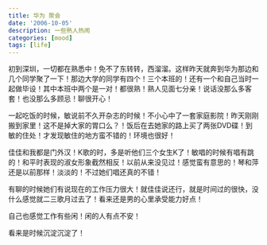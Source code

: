 ```yaml
---
title: 华为 聚会
date: '2006-10-05'
description: 一些熟人热闹
categories: [mood]
tags: [life]
---
```


初到深圳，一切都在熟悉中！免不了东转转，西溜溜。这样昨天就奔到华为那边和几个同学聚了一下！那边大学的同学有四个！三个本班的！还有一个和自己当时一起做毕设！其中本班中两个是一对！都很熟！熟人见面七分亲！说话没那么多客套！也没那么多顾忌！聊很开心！    

一起吃饭的时候，敏说前不久开杂志的时候！不小心中了一套家庭影院！昨天刚刚搬到家里！这不是掉大家的胃口么？！饭后在去她家的路上买了两张DVD碟！到敏的住处！才发现敏住的地方蛮不错的！环境也很好！    

佳佳和我都是门外汉！K歌的时，多是听他们三个女生K了！敏唱的时候有唱有跳的！和平时表现的淑女形象截然相反！以前从来没见过！感觉蛮有意思的！琴和萍还是以前那样！淡淡的！不过她们唱还真的不错！    

有聊的时候她们有说现在的工作压力很大！就佳佳说还行，就是时间过的很快，没什么感觉就二三歌月过去了！看来还是男的心里承受能力好点！    

自己也感觉工作有些闲！闲的人有点不安！    

看来是时候沉淀沉淀了！
